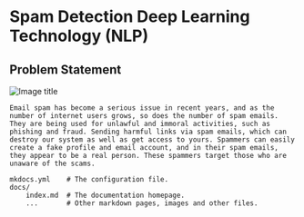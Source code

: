 # Spam Detection Deep Learning Technology (NLP)

<!-- For full documentation visit [mkdocs.org](https://www.mkdocs.org). -->


## Problem Statement

![Image title](https://st4.depositphotos.com/12547918/19626/i/600/depositphotos_196260144-stock-photo-spam-filter-personal-computer-isolated.jpg)

`Email spam has become a serious issue in recent years, and as the number of internet
users grows, so does the number of spam emails. They are being used for unlawful and
immoral activities, such as phishing and fraud. Sending harmful links via spam emails,
which can destroy our system as well as get access to yours. Spammers can easily create
a fake profile and email account, and in their spam emails, they appear to be a real
person. These spammers target those who are unaware of the scams.`




    mkdocs.yml    # The configuration file.
    docs/
        index.md  # The documentation homepage.
        ...       # Other markdown pages, images and other files.
